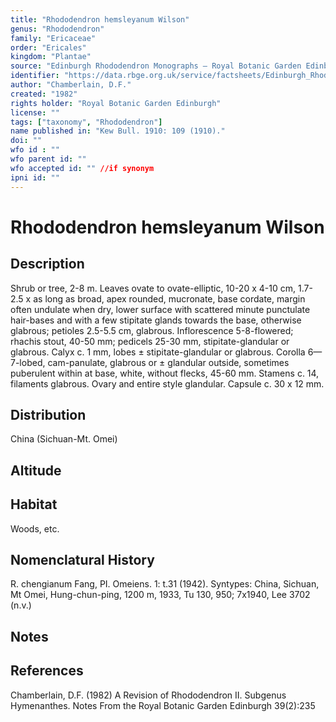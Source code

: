```yaml
---
title: "Rhododendron hemsleyanum Wilson"
genus: "Rhododendron"
family: "Ericaceae"
order: "Ericales"
kingdom: "Plantae"
source: "Edinburgh Rhododendron Monographs – Royal Botanic Garden Edinburgh"
identifier: "https://data.rbge.org.uk/service/factsheets/Edinburgh_Rhododendron_Monographs.xhtml"
author: "Chamberlain, D.F."
created: "1982"
rights holder: "Royal Botanic Garden Edinburgh"
license: ""
tags: ["taxonomy", "Rhododendron"]
name published in: "Kew Bull. 1910: 109 (1910)."
doi: ""
wfo id : ""
wfo parent id: ""
wfo accepted id: "" //if synonym                      
ipni id: ""
---
```


                       

# Rhododendron hemsleyanum Wilson

## Description
Shrub or tree, 2-8 m. Leaves ovate to ovate-elliptic, 10-20 x 4-10 cm, 1.7-2.5 x as long as broad, apex rounded, mucronate, base cordate, margin often undulate when dry, lower surface with scattered minute punctulate hair-bases and with a few stipitate glands towards the base, otherwise glabrous; petioles 2.5-5.5 cm, glabrous. Inflorescence 5-8-flowered; rhachis stout, 40-50 mm; pedicels 25-30 mm, stipitate-glandular or glabrous. Calyx c. 1 mm, lobes ± stipitate-glandular or glabrous. Corolla 6—7-lobed, cam-panulate, glabrous or ± glandular outside, sometimes puberulent within at base, white, without flecks, 45-60 mm. Stamens c. 14, filaments glabrous. Ovary and entire style glandular. Capsule c. 30 x 12 mm.

## Distribution
China (Sichuan-Mt. Omei)

## Altitude


## Habitat
Woods, etc.

## Nomenclatural History
R. chengianum Fang, PI. Omeiens. 1: t.31 (1942). Syntypes: China, Sichuan, Mt Omei, Hung-chun-ping, 1200 m, 1933, Tu 130, 950; 7x1940, Lee 3702 (n.v.)
                       
## Notes


## References

Chamberlain, D.F. (1982) A Revision of Rhododendron II. Subgenus Hymenanthes. Notes From the Royal Botanic Garden Edinburgh 39(2):235
